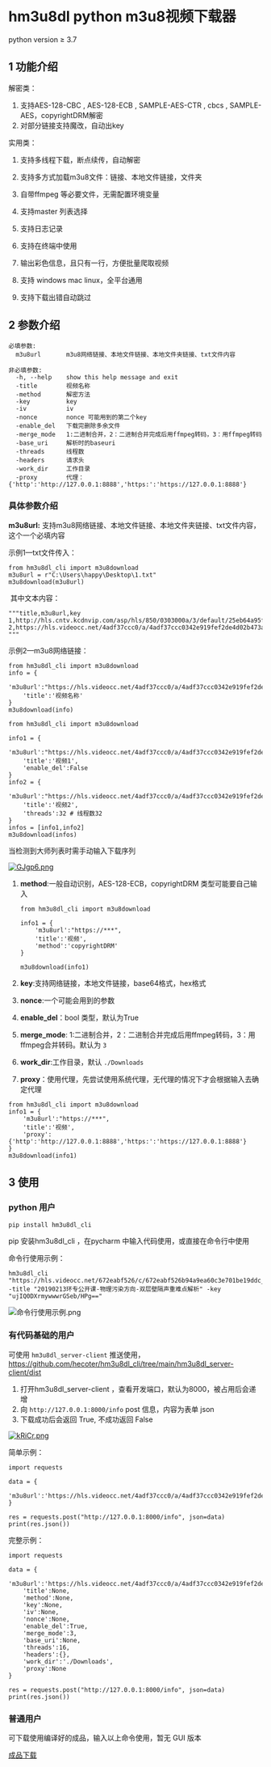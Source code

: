 # hm3u8dl python m3u8视频下载器

python version ≥ 3.7

## 1 功能介绍

解密类：

1. 支持AES-128-CBC , AES-128-ECB , SAMPLE-AES-CTR , cbcs , SAMPLE-AES，copyrightDRM解密
1. 对部分链接支持魔改，自动出key

实用类：

1. 支持多线程下载，断点续传，自动解密

2. 支持多方式加载m3u8文件：链接、本地文件链接，文件夹

3. 自带ffmpeg 等必要文件，无需配置环境变量

4. 支持master 列表选择

5. 支持日志记录

6. 支持在终端中使用

7. 输出彩色信息，且只有一行，方便批量爬取视频

8. 支持 windows mac linux，全平台通用

9. 支持下载出错自动跳过

   

## 2 参数介绍

```
必填参数:
  m3u8url      	m3u8网络链接、本地文件链接、本地文件夹链接、txt文件内容

非必填参数:
  -h, --help    show this help message and exit
  -title        视频名称
  -method       解密方法
  -key          key
  -iv           iv
  -nonce        nonce 可能用到的第二个key
  -enable_del	下载完删除多余文件
  -merge_mode	1:二进制合并，2：二进制合并完成后用ffmpeg转码，3：用ffmpeg转码
  -base_uri     解析时的baseuri
  -threads      线程数
  -headers      请求头
  -work_dir     工作目录
  -proxy        代理：{'http':'http://127.0.0.1:8888','https:':'https://127.0.0.1:8888'}
```



### 具体参数介绍

**m3u8url:** 支持m3u8网络链接、本地文件链接、本地文件夹链接、txt文件内容，这个一个必填内容

示例1—txt文件传入：

```
from hm3u8dl_cli import m3u8download
m3u8url = r"C:\Users\happy\Desktop\1.txt"
m3u8download(m3u8url)
```

​	其中文本内容：

```
"""title,m3u8url,key
1,http://hls.cntv.kcdnvip.com/asp/hls/850/0303000a/3/default/25eb64a95f094a42bbdea5b23ae756f9/850.m3u8
2,https://hls.videocc.net/4adf37ccc0/a/4adf37ccc0342e919fef2de4d02b473a_3.m3u8
"""
```

示例2—m3u8网络链接：

```
from hm3u8dl_cli import m3u8download
info = {
    'm3u8url':"https://hls.videocc.net/4adf37ccc0/a/4adf37ccc0342e919fef2de4d02b473a_3.m3u8",
    'title':'视频名称'
}
m3u8download(info)
```

```
from hm3u8dl_cli import m3u8download

info1 = {
    'm3u8url':"https://hls.videocc.net/4adf37ccc0/a/4adf37ccc0342e919fef2de4d02b473a_3.m3u8",
    'title':'视频1',
    'enable_del':False
}
info2 = {
    'm3u8url':"https://hls.videocc.net/4adf37ccc0/a/4adf37ccc0342e919fef2de4d02b473a_2.m3u8",
    'title':'视频2',
    'threads':32 # 线程数32
}
infos = [info1,info2]
m3u8download(infos)
```

当检测到大师列表时需手动输入下载序列

[![GJgp6.png](https://s1.328888.xyz/2022/08/27/GJgp6.png)](https://imgloc.com/i/GJgp6)

1. **method**:一般自动识别，AES-128-ECB，copyrightDRM 类型可能要自己输入

   ```
   from hm3u8dl_cli import m3u8download
   
   info1 = {
       'm3u8url':"https://***",
       'title':'视频',
       'method':'copyrightDRM'
   }
   
   m3u8download(info1)
   ```

2. **key**:支持网络链接，本地文件链接，base64格式，hex格式

3. **nonce**:一个可能会用到的参数

4. **enable_del**：bool 类型，默认为True

5. **merge_mode**: 1:二进制合并，2：二进制合并完成后用ffmpeg转码，3：用ffmpeg合并转码。默认为 `3`
6. **work_dir**:工作目录，默认 `./Downloads`

7. **proxy**：使用代理，先尝试使用系统代理，无代理的情况下才会根据输入去确定代理

```
from hm3u8dl_cli import m3u8download
info1 = {
    'm3u8url':"https://***",
    'title':'视频',
    'proxy':{'http':'http://127.0.0.1:8888','https:':'https://127.0.0.1:8888'}
}
m3u8download(info1)
```



## 3 使用

### python 用户

```python
pip install hm3u8dl_cli
```

pip 安装hm3u8dl_cli ，在pycharm 中输入代码使用，或直接在命令行中使用

命令行使用示例：

```
hm3u8dl_cli "https://hls.videocc.net/672eabf526/c/672eabf526b94a9ea60c3e701be19ddc_1.m3u8" -title "20190213环专公开课-物理污染方向-双层壁隔声重难点解析" -key "ujIQ0DXrmywwwrGSeb/HPg=="
```

![命令行使用示例.png](https://pic.stackoverflow.wiki/uploadImages/58/45/21/130/2022/08/13/10/19/3e55d79c-651d-467b-9164-e501615e7843.png)

### 有代码基础的用户

可使用 `hm3u8dl_server-client` 推送使用， https://github.com/hecoter/hm3u8dl_cli/tree/main/hm3u8dl_server-client/dist 

1. 打开hm3u8dl_server-client ，查看开发端口，默认为8000，被占用后会递增
2. 向 `http://127.0.0.1:8000/info` post 信息，内容为表单 json
3. 下载成功后会返回 True, 不成功返回 False

[![kRiCr.png](https://s1.328888.xyz/2022/09/03/kRiCr.png)](https://imgloc.com/i/kRiCr)

简单示例：

```
import requests

data = {
    'm3u8url':'https://hls.videocc.net/4adf37ccc0/a/4adf37ccc0342e919fef2de4d02b473a_3.m3u8'
}

res = requests.post("http://127.0.0.1:8000/info", json=data)
print(res.json())
```

完整示例：

```
import requests

data = {
    'm3u8url':'https://hls.videocc.net/4adf37ccc0/a/4adf37ccc0342e919fef2de4d02b473a_3.m3u8',
    'title':None,
    'method':None,
    'key':None,
    'iv':None,
    'nonce':None,
    'enable_del':True,
    'merge_mode':3,
    'base_uri':None,
    'threads':16,
    'headers':{},
    'work_dir':'./Downloads',
    'proxy':None
}

res = requests.post("http://127.0.0.1:8000/info", json=data)
print(res.json())
```



### 普通用户

可下载使用编译好的成品，输入以上命令使用，暂无 GUI 版本

[成品下载](https://github.com/hecoter/hm3u8dl_cli/releases)

